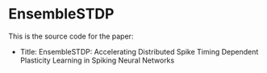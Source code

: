 # EnsembleSTDP

This is the source code for the paper:
- Title: EnsembleSTDP: Accelerating Distributed Spike Timing Dependent Plasticity Learning in Spiking Neural Networks
